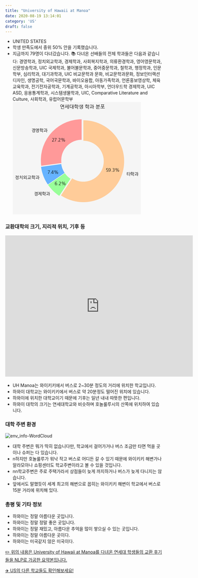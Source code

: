 ```yaml
---
title: "University of Hawaii at Manoa"
date: 2020-08-19 13:14:01
category: 'US'
draft: false
---
```



* UNITED STATES
* 학생 만족도에서 중위 50% 안을 기록했습니다.
* 지금까지 79명이 다녀갔습니다. 
📚 다녀온 선배들의 전체 학과들은 다음과 같습니다: 경영학과, 정치외교학과, 경제학과, 사회복지학과, 의류환경학과, 영어영문학과, 신문방송학과, UIC 국제학과, 불어불문학과, 중어중문학과, 철학과, 행정학과, 인문학부, 심리학과, 대기과학과, UIC 비교문학과 문화, 비교문학과문화, 정보인터랙션디자인, 생명공학, 국어국문학과, 바이오융합, 아동가족학과, 언론홍보영상학, 체육교육학과, 전기전자공학과, 기계공학과, 아시아학부, 언더우드학 경제학과, UIC ASD, 응용통계학과, 시스템생물학과, UIC, Comparative Literature and Culture, 사회학과, 유럽어문학부
![department-info](../plots/US000204.png)
### 교환대학의 크기, 지리적 위치, 기후 등
<iframe
width="600"
height="450"
frameborder="0" style="border:0"
src="https://www.google.com/maps/embed/v1/place?key=AIzaSyC9e1AME-pVmWC4hBpFdu5S4dKzyepa3HQ&q=University+of+Hawaii+at+Manoa&center=21.296939,-157.8171118&zoom=14" allowfullscreen>
</iframe>

* UH Manoa는 와이키키에서 버스로 2~30분 정도의 거리에 위치한 학교입니다.
* 하와이 대학교는 와이키키에서 버스로 약 20분정도 떨어진 위치에 있습니다.
* 하와이에 위치한 대학교이기 때문에 기후는 일년 내내 따뜻한 편입니다.
* 하와이 대학의 크기는 연세대학교와 비슷하며 호놀룰루시의 산쪽에 위치하여 있습니다.


### 대학 주변 환경

![env_info-WordCloud](../univ_wordclouds_okt/env_info/US000204_env_info_okt.png)

* 대학 주변은 뭐가 딱히 없습니다만, 학교에서 걸어가거나 버스 조금만 타면 먹을 곳이나 슈퍼는 다 있습니다.
* n하지만 호놀룰루가 워낙 작고 버스로 어디든 갈 수 있기 때문에 와이키키 해변가나 알라모아나 쇼핑센터도 학교주변이라고 볼 수 있을 것입니다.
* nn학교주변은 주로 주택가라서 상점들이 늦게 까지하거나 버스가 늦게 다니지는 않습니다.
* 앞에서도 말했듯이 세계 최고의 해변으로 꼽히는 와이키키 해변이 학교에서 버스로 15분 거리에 위치해 있다.


### 총평 및 기타 정보 
* 하와이는 정말 아름다운 곳입니다.
* 하와이는 정말 정말 좋은 곳입니다.
* 하와이는 정말 재밌고, 아름다운 추억을 많이 쌓으실 수 있는 곳입니다.
* 하와이는 정말 아름다운 곳이다.
* 하와이는 미국같지 않은 미국이다.


[✏️ 위의 내용은 University of Hawaii at Manoa를 다녀온 연세대 학생들의 교환 후기들을 NLP로 가공한 요약본입니다.](http://oia.yonsei.ac.kr/partner/expReport.asp?ucode=US000204&bgbn=A)

[✈️ US의 다른 학교들도 확인해보세요!](https://yonsei-exchange.netlify.app/?category=US)
